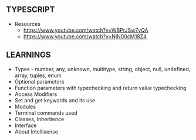 ## TYPESCRIPT
- Resources
  - https://www.youtube.com/watch?v=WBPrJSw7yQA
  - https://www.youtube.com/watch?v=NjN00cM18Z4

## LEARNINGS
- Types - number, any, unknown, multitype, string, object, null, undefined, array, tuples, enum
- Optional parameters
- Function parameters with typechecking and return value typechecking
- Access Modifiers
- Set and get keywards and its use 
- Modules
- Terminal commands used 
- Classes, Inheritence
- Interface
- About Intellisense
  
